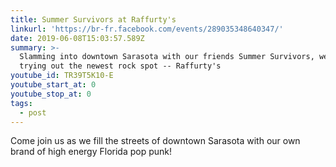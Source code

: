 ```yaml
---
title: Summer Survivors at Raffurty's
linkurl: 'https://br-fr.facebook.com/events/289035348640347/'
date: 2019-06-08T15:03:57.589Z
summary: >-
  Slamming into downtown Sarasota with our friends Summer Survivors, we're
  trying out the newest rock spot -- Raffurty's
youtube_id: TR39T5K10-E
youtube_start_at: 0
youtube_stop_at: 0
tags:
  - post
---
```

Come join us as we fill the streets of downtown Sarasota with our own brand of high energy Florida pop punk!
